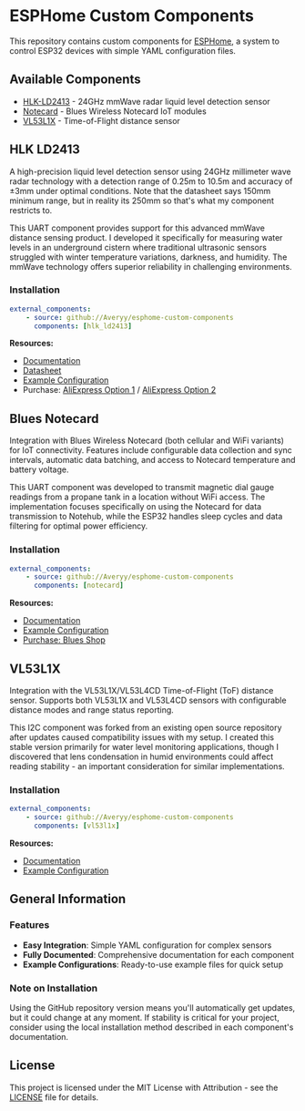 # ESPHome Custom Components

This repository contains custom components for [ESPHome](https://esphome.io/), a system to control ESP32 devices with simple YAML configuration files.

## Available Components

-   [HLK-LD2413](#hlk-ld2413) - 24GHz mmWave radar liquid level detection sensor
-   [Notecard](#notecard) - Blues Wireless Notecard IoT modules
-   [VL53L1X](#vl53l1x) - Time-of-Flight distance sensor

## HLK LD2413

A high-precision liquid level detection sensor using 24GHz millimeter wave radar technology with a detection range of 0.25m to 10.5m and accuracy of ±3mm under optimal conditions. Note that the datasheet says 150mm minimum range, but in reality its 250mm so that's what my component restricts to.

This UART component provides support for this advanced mmWave distance sensing product. I developed it specifically for measuring water levels in an underground cistern where traditional ultrasonic sensors struggled with winter temperature variations, darkness, and humidity. The mmWave technology offers superior reliability in challenging environments.

### Installation

```yaml
external_components:
    - source: github://Averyy/esphome-custom-components
      components: [hlk_ld2413]
```

**Resources:**

-   [Documentation](components/hlk_ld2413/README.md)
-   [Datasheet](components/hlk_ld2413/datasheet.txt)
-   [Example Configuration](example_hlk_ld2413.yaml)
-   Purchase: [AliExpress Option 1](https://www.aliexpress.com/item/1005006766564668.html) / [AliExpress Option 2](https://www.aliexpress.com/item/1005008479449270.html)

## Blues Notecard

Integration with Blues Wireless Notecard (both cellular and WiFi variants) for IoT connectivity. Features include configurable data collection and sync intervals, automatic data batching, and access to Notecard temperature and battery voltage.

This UART component was developed to transmit magnetic dial gauge readings from a propane tank in a location without WiFi access. The implementation focuses specifically on using the Notecard for data transmission to Notehub, while the ESP32 handles sleep cycles and data filtering for optimal power efficiency.

### Installation

```yaml
external_components:
    - source: github://Averyy/esphome-custom-components
      components: [notecard]
```

**Resources:**

-   [Documentation](components/notecard/README.md)
-   [Example Configuration](example_notecard.yaml)
-   [Purchase: Blues Shop](https://shop.blues.com/collections/notecard)

## VL53L1X

Integration with the VL53L1X/VL53L4CD Time-of-Flight (ToF) distance sensor. Supports both VL53L1X and VL53L4CD sensors with configurable distance modes and range status reporting.

This I2C component was forked from an existing open source repository after updates caused compatibility issues with my setup. I created this stable version primarily for water level monitoring applications, though I discovered that lens condensation in humid environments could affect reading stability - an important consideration for similar implementations.

### Installation

```yaml
external_components:
    - source: github://Averyy/esphome-custom-components
      components: [vl53l1x]
```

**Resources:**

-   [Documentation](components/vl53l1x/README.md)
-   [Example Configuration](example_vl53l1x.yaml)

## General Information

### Features

-   **Easy Integration**: Simple YAML configuration for complex sensors
-   **Fully Documented**: Comprehensive documentation for each component
-   **Example Configurations**: Ready-to-use example files for quick setup

### Note on Installation

Using the GitHub repository version means you'll automatically get updates, but it could change at any moment. If stability is critical for your project, consider using the local installation method described in each component's documentation.

## License

This project is licensed under the MIT License with Attribution - see the [LICENSE](LICENSE) file for details.
